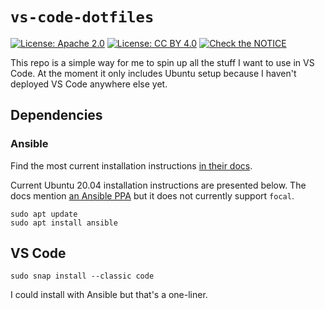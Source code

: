 # `vs-code-dotfiles`

[![License: Apache 2.0](https://img.shields.io/badge/License-Apache%202.0-blue.svg)](https://opensource.org/licenses/Apache-2.0)  [![License: CC BY 4.0](https://img.shields.io/badge/License-CC%20BY%204.0-lightgrey.svg)](https://creativecommons.org/licenses/by/4.0/) [![Check the NOTICE](https://img.shields.io/badge/Check%20the-NOTICE-420C3B.svg)](./NOTICE)

This repo is a simple way for me to spin up all the stuff I want to use in VS Code. At the moment it only includes Ubuntu setup because I haven't deployed VS Code anywhere else yet.

## Dependencies

### Ansible

Find the most current installation instructions [in their docs](https://docs.ansible.com/ansible/latest/installation_guide/intro_installation.html).

Current Ubuntu 20.04 installation instructions are presented below. The docs mention [an Ansible PPA](https://docs.ansible.com/ansible/latest/installation_guide/intro_installation.html#installing-ansible-on-ubuntu) but it does not currently support `focal`.

```shell
sudo apt update
sudo apt install ansible
```

## VS Code

```shell
sudo snap install --classic code
```

I could install with Ansible but that's a one-liner.
